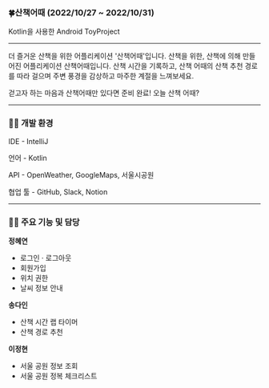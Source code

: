 ### **🍀산책어때 (2022/10/27 ~ 2022/10/31)**
Kotlin을 사용한 Android ToyProject

---

더 즐거운 산책을 위한 어플리케이션 '산책어때'입니다.
산책을 위한, 산책에 의해 만들어진 어플리케이션 산책어때입니다. 산책 시간을 기록하고, 
산책 어때의 산책 추천 경로를 따라 걸으며 주변 풍경을 감상하고 마주한 계절을 느껴보세요.

걷고자 하는 마음과 산책어때만 있다면 준비 완료! 오늘 산책 어때?

---

### 🚶‍♂️ 개발 환경

IDE - IntelliJ

언어 - Kotlin

API - OpenWeather, GoogleMaps, 서울시공원

협업 툴 - GitHub, Slack, Notion

---

### 🚶‍♀️ 주요 기능 및 담당

**정혜연**

- 로그인 · 로그아웃
- 회원가입
- 위치 권한
- 날씨 정보 안내

**송다인**

- 산책 시간 랩 타이머
- 산책 경로 추천

**이정현**

- 서울 공원 정보 조회
- 서울 공원 정복 체크리스트
